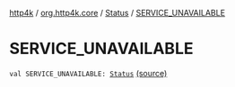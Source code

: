 [http4k](../../index.md) / [org.http4k.core](../index.md) / [Status](index.md) / [SERVICE_UNAVAILABLE](./-s-e-r-v-i-c-e_-u-n-a-v-a-i-l-a-b-l-e.md)

# SERVICE_UNAVAILABLE

`val SERVICE_UNAVAILABLE: `[`Status`](index.md) [(source)](https://github.com/http4k/http4k/blob/master/http4k-core/src/main/kotlin/org/http4k/core/Status.kt#L55)